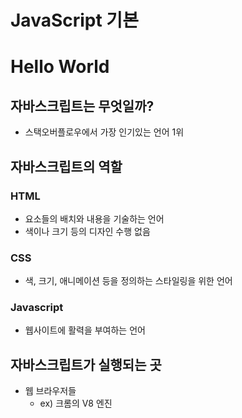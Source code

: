 # JavaScript 기본

# Hello World

## 자바스크립트는 무엇일까?

- 스택오버플로우에서 가장 인기있는 언어 1위



## 자바스크립트의 역할

### HTML

- 요소들의 배치와 내용을 기술하는 언어
- 색이나 크기 등의 디자인 수행 없음



### CSS

- 색, 크기, 애니메이션 등을 정의하는 스타일링을 위한 언어



### Javascript

- 웹사이트에 활력을 부여하는 언어



## 자바스크립트가 실행되는 곳

- 웹 브라우저들 
  - ex) 크롬의 V8 엔진



